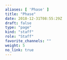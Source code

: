 ```yaml
---
aliases: [ 'Phase' ]
title: "Phase"
date: 2018-12-31T08:55:29Z
draft: false
type: "page"
kind: "staff"
role: "Staff"
favorite_channels: ""
weight: 5
no_link: true
---
```

